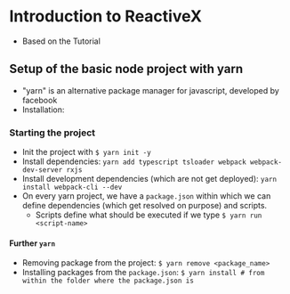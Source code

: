 # Introduction to ReactiveX
+ Based on the Tutorial [](https://www.youtube.com/watch?v=PhggNGsSQyg)

## Setup of the basic node project with yarn
+ "yarn" is an alternative package manager for javascript, developed by facebook
+ Installation: [](https://linuxize.com/post/how-to-install-yarn-on-ubuntu-20-04/)

### Starting the project
+ Init the project with ```$ yarn init -y```
+ Install dependencies: ```yarn add typescript tsloader webpack webpack-dev-server rxjs```
+ Install development dependencies (which are not get deployed): ```yarn install webpack-cli --dev```
+ On every yarn project, we have a `package.json` within which we can define dependencies (which get resolved on purpose) and scripts. 
    - Scripts define what should be executed if we type ```$ yarn run <script-name>```
#### Further `yarn`
+ Removing package from the project: `$ yarn remove <package_name>`
+ Installing packages from the `package.json`: ```$ yarn install # from within the folder where the package.json is```